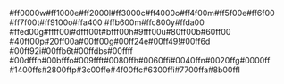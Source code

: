 #ff0000w#ff1000e#ff2000l#ff3000c#ff4000o#ff4f00m#ff5f00e#ff6f00 #ff7f00t#ff9100o#ffa400 #ffb600m#ffc800y#ffda00 #ffed00g#ffff00i#dfff00t#bfff00h#9fff00u#80ff00b#60ff00 #40ff00p#20ff00a#00ff00g#00ff24e#00ff49!#00ff6d #00ff92i#00ffb6t#00ffdbs#00ffff #00dfffn#00bfffo#009ffft#0080ffh#0060ffi#0040ffn#0020ffg#0000ff #1400ffs#2800ffp#3c00ffe#4f00ffc#6300ffi#7700ffa#8b00ffl
